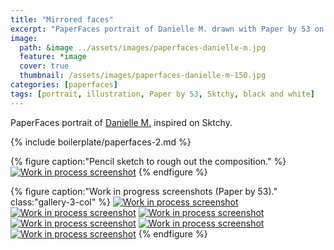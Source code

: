 ```yaml
---
title: "Mirrored faces"
excerpt: "PaperFaces portrait of Danielle M. drawn with Paper by 53 on an iPad."
image: 
  path: &image ../assets/images/paperfaces-danielle-m.jpg 
  feature: *image
  cover: true
  thumbnail: /assets/images/paperfaces-danielle-m-150.jpg
categories: [paperfaces]
tags: [portrait, illustration, Paper by 53, Sktchy, black and white]
---
```


PaperFaces portrait of [Danielle M.](http://sktchy.com/rhvANH ) inspired on Sktchy.

{% include boilerplate/paperfaces-2.md %}

{% figure caption:"Pencil sketch to rough out the composition." %}
[![Work in process screenshot](/assets/images/paperfaces-danielle-m-process-1-750.jpg)](/assets/images/paperfaces-danielle-m-process-1-lg.jpg)
{% endfigure %}

{% figure caption:"Work in progress screenshots (Paper by 53)." class:"gallery-3-col" %}
[![Work in process screenshot](/assets/images/paperfaces-danielle-m-process-2-600.jpg)](/assets/images/paperfaces-danielle-m-process-2-lg.jpg) [![Work in process screenshot](/assets/images/paperfaces-danielle-m-process-3-600.jpg)](/assets/images/paperfaces-danielle-m-process-3-lg.jpg) [![Work in process screenshot](/assets/images/paperfaces-danielle-m-process-4-600.jpg)](/assets/images/paperfaces-danielle-m-process-4-lg.jpg) [![Work in process screenshot](/assets/images/paperfaces-danielle-m-process-5-600.jpg)](/assets/images/paperfaces-danielle-m-process-5-lg.jpg) [![Work in process screenshot](/assets/images/paperfaces-danielle-m-process-6-600.jpg)](/assets/images/paperfaces-danielle-m-process-6-lg.jpg) [![Work in process screenshot](/assets/images/paperfaces-danielle-m-process-7-600.jpg)](/assets/images/paperfaces-danielle-m-process-7-lg.jpg)
{% endfigure %}
